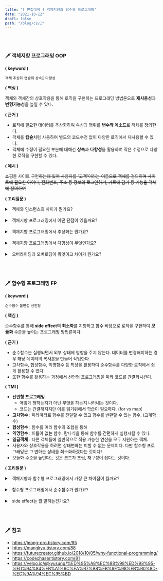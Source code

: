 ```yaml
---
title: "( 면접대비 ) 객체지향과 함수형 프로그래밍"
date: "2021-10-12"
draft: false
path: "/blog/cs/1"
---
```


<br>
<br>

### 🗡 객체지향 프로그래밍 OOP

**( keyword )**

`객체` `추상화` `캡슐화` `상속` `다향성`

**( 핵심 )**

객체와 객체간의 상호작용을 통해 로직을 구현하는 프로그래밍 방법론으로 **재사용성**과 **변형가능성**을 높일 수 있다.

**( 근거 )**

- 로직에 필요한 데이터를 추상화하여 속성과 행위를 **변수와 메소드**로 객체를 정의한다.
- 객체를 **캡슐**처럼 사용하여 별도의 코드수정 없이 다양한 로직에서 재사용할 수 있다.
- 객체에 수정이 필요한 부분에 대해선 **상속**과 **다향성**을 활용하여 작은 수정으로 다양한 로직을 구현할 수 있다.

**( 예시 )**

쇼핑몰 사이트 구현<del>하는데 있어 사용자를 '고객'이라는 이름으로 객체를 정의하여 사이트에 필요한 아이디, 전화번호, 주소 등 정보와 로그인하기, 카트에 담기 등 기능을 객체에 정의하여 </del>

**( 꼬리질문 )**

<details>
<summary>&nbsp; 객체와 인스턴스의 차이가 뭔가요?</summary>
<p>

- 실제 메모리상에 할당되었는지 여부이다.
- 클래스는 문제를 해결하기 위해 한 개체를 변수와 메소드로 추상적으로 정의한 것이다. 인스턴스는 클래스에서 정의한 것을 실제 메모리에 할당된 데이터이다.

</p>
</details>

<br>

<details>
<summary>&nbsp; 객체지향 프로그래밍에서 어떤 단점이 있을까요?</summary>
<p>

- 객체를 설계하는데 많은 시간과 노력이 소요된다.<br>기능 로직에 대한 이해가 필요하고 불필요한 속성을 걸러내야하고 공통된 속성을 구별해야 한다.
- 처리속도가 상대적으로 느리다.<br>객체의 한 기능을 수행하기 위해서 객체가 정의된 데이터를 선언되어야 한다.
- 맴버변수를 공유함으로인해 변수상태가 변경되어 예상치못한 버그가 발생할 수 있다. <br>멀티쓰레딩환경에서 더 이를 보완한 것이 [함수형 프로그래밍](#-함수형-프로그래밍-fp)이다.

</p>
</details>

<br>

<details>
<summary>&nbsp; 객체지향 프로그래밍에서 추상화는 뭔가요?</summary>
<p>

- 클래스를 정의하는 것이다.
- 로직에 불필요한 정보는 숨기고 중요한 정보를 표현함으로 공통의 속성이나 기능을 묶어 이름을 붙인다.

</p>
</details>

<br>

<details>
<summary>&nbsp; 객체지향 프로그래밍에서 다향성이 무엇인가요?</summary>
<p>

- 하나의 변수명(함수명)이 상황에 따라 다른 의미로 해석될 수 있는 것이다.
- 대표적으로 overriding과 overloading하는 방법이 있다.

</p>
</details>

<br>

<details>
<summary>&nbsp; 오버라이딩과 오버로딩이 뭐엇이고 차이가 뭔가요?</summary>
<p>

- 오버라이딩은 부모 클래스로 상속받은 메소드를 재정의하는 것이다.
- 오버로딩은 같은 이름 함수를 정의하는데 매개변수를 다르게 설정하여 매개변수에 따라 다르게 호출될 수 있게하는 것이다.
- 같은 이름의 함수를 재정의 하는가, 추가하는가의 차이가 있다.

</p>
</details>

<br>

<br>
<br>

### 🗡 함수형 프로그래밍 FP

**( keyword )**

`순수함수` `불변성` `선언형`

**( 핵심 )**

순수함수를 통해 **side effect의 최소화**를 지향하고 함수 바탕으로 로직을 구현하여 **모듈화** 수준을 높이는 프로그래밍 방법론이다.

**( 근거 )**

- 순수함수는 실행되면서 외부 상태에 영향을 주지 않는다. 데이터를 변경해야하는 경우 해당 데이터의 복사본을 만들어 작업한다.
- 고차함수, 합성함수, 익명함수 등 특성을 활용하여 순수함수를 다양한 로직에서 쉽게 활용할 수 있다.
- 또한 함수를 활용하는 과정에서 선언형 프로그래밍을 따라 코드를 간결화시킨다.

**( TMI )**

- **선언형 프로그래밍**
  - 어떻게 행하는지가 아닌 무엇을 하는지 나타내는 것이다.
  - 코드는 간결해지지만 이를 읽기위해서 학습이 필요하다. (for vs map)
- **고차함수** : 파라미터로 함수를 전달할 수 있고 함수를 반환할 수 있는 함수. (고계함수)
- **합성함수** : 함수를 여러 함수의 조합을 통해
- **익명함수** : 이름이 없는 함수. 람다식을 통해 함수를 간편하게 실행시킬 수 있다.
- **일급객체** : 다른 객체들에 일반적으로 적용 가능한 연산을 모두 지원하는 객체.
- 사용자와 상호작용을 하려면 상태변화는 피할 수 없는 문제이다. 다만 함수형 프로그래밍은 그 변하는 상태를 최소화하겠다는 것이다!
- 모듈화 수준을 높인다는 것은 코드가 조립, 재구성이 쉽다는 것이다.

**( 꼬리질문 )**

<details>
<summary>&nbsp; 객체지향과 함수형 프로그래밍에서 가장 큰 차이점이 뭘까요?</summary>
<p>

- **상태를 관리하는 방법**에서 큰 차이가 있다.
- 객체지향은 객체 내부에 상태를 저장하여 외부로부터 상태에 대한 접근을 제어한다.
- 함수형은 상태를 제어하는 대신 상태를 저장하지않는 것에 주력한다.

<br>

- 객체지향은 캡슐화를 통해, 함수형은 동작부분을 최소화하여 코드를 간결시킨다.

</p>
</details>

<br>

<details>
<summary>&nbsp; 함수형 프로그래밍에서 순수함수가 뭔가요?</summary>
<p>

- 함수가 순수하다는 뜻으로 함수의 실행으로 인해 외부 상태에 영향을 주지 않는 것이다.
- 파라미터를 변환해야하는 경우 해당 데이터의 복사본을 만들어 작업하여 call by reference의 상황을 회피한다.
- 참조에 투명하다고 말할 수 있다.

</p>
</details>

<br>

<details>
<summary>&nbsp; side effect는 뭘 말하는건가요?</summary>
<p>

- 한국어론 '부작용'을 뜻한다.
- 한 변수의 상태를 변경했는데 예상치 못한 다른 변수의 상태도 변경되는 현상이다.
- 버그가 쉽게 발생하고 테스트할 때는 발생하지 않으나 사용하면서 버그가 발생할 수 있기 때문에 문제를 고치기 어렵다.

</p>
</details>

<br>

<br>
<br>

### 🗡 참고

- https://jeong-pro.tistory.com/95
- https://mangkyu.tistory.com/88
- https://futurecreator.github.io/2018/10/05/why-functional-programming/
- https://codechaser.tistory.com/81
- https://velog.io/@kyusung/%ED%95%A8%EC%88%98%ED%98%95-%ED%94%84%EB%A1%9C%EA%B7%B8%EB%9E%98%EB%B0%8D-%EC%9A%94%EC%95%BD
